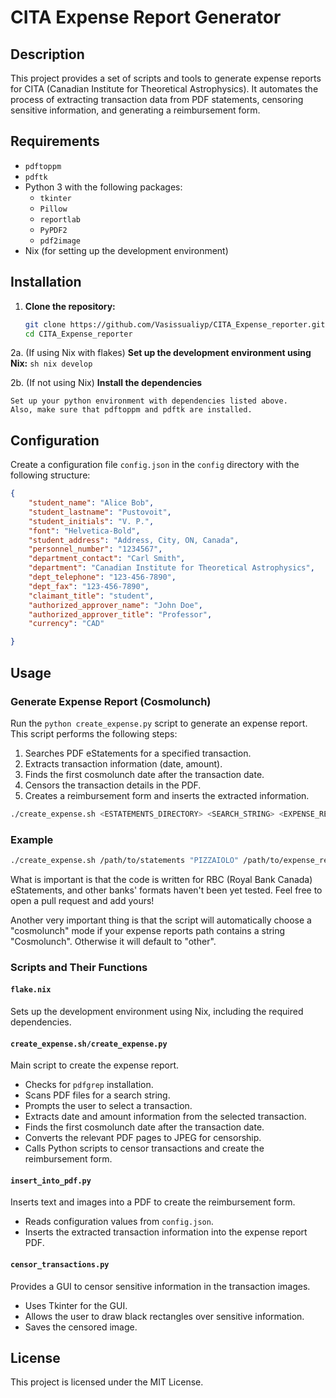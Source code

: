 # CITA Expense Report Generator

## Description
This project provides a set of scripts and tools to generate expense reports for CITA (Canadian Institute for Theoretical Astrophysics). It automates the process of extracting transaction data from PDF statements, censoring sensitive information, and generating a reimbursement form.

## Requirements
- `pdftoppm`
- `pdftk`
- Python 3 with the following packages:
  - `tkinter`
  - `Pillow`
  - `reportlab`
  - `PyPDF2`
  - `pdf2image`
- Nix (for setting up the development environment)

## Installation
1. **Clone the repository:**
    ```sh
    git clone https://github.com/Vasissualiyp/CITA_Expense_reporter.git
    cd CITA_Expense_reporter
    ```

2a. (If using Nix with flakes) **Set up the development environment using Nix:**
    ```sh
    nix develop
    ```
	
2b. (If not using Nix) **Install the dependencies**

    Set up your python environment with dependencies listed above.
    Also, make sure that pdftoppm and pdftk are installed.

## Configuration
Create a configuration file `config.json` in the `config` directory with the following structure:
```json
{
    "student_name": "Alice Bob",
    "student_lastname": "Pustovoit",
    "student_initials": "V. P.",
    "font": "Helvetica-Bold",
    "student_address": "Address, City, ON, Canada",
    "personnel_number": "1234567",
    "department_contact": "Carl Smith",
    "department": "Canadian Institute for Theoretical Astrophysics",
    "dept_telephone": "123-456-7890",
    "dept_fax": "123-456-7890",
    "claimant_title": "student",
    "authorized_approver_name": "John Doe",
    "authorized_approver_title": "Professor",
    "currency": "CAD"

}
```

## Usage
### Generate Expense Report (Cosmolunch)
Run the `python create_expense.py` script to generate an expense report. This script performs the following steps:
1. Searches PDF eStatements for a specified transaction.
2. Extracts transaction information (date, amount).
3. Finds the first cosmolunch date after the transaction date.
4. Censors the transaction details in the PDF.
5. Creates a reimbursement form and inserts the extracted information.

```sh
./create_expense.sh <ESTATEMENTS_DIRECTORY> <SEARCH_STRING> <EXPENSE_REPORTS_DIRECTORY>
```


### Example
```sh
./create_expense.sh /path/to/statements "PIZZAIOLO" /path/to/expense_reports
```

What is important is that the code is written for RBC (Royal Bank Canada) eStatements, 
and other banks' formats haven't been yet tested. 
Feel free to open a pull request and add yours!

Another very important thing is that the script will automatically choose a "cosmolunch" mode if 
your expense reports path contains a string "Cosmolunch". Otherwise it will default to "other".

### Scripts and Their Functions

#### `flake.nix`
Sets up the development environment using Nix, including the required dependencies.

#### `create_expense.sh/create_expense.py`
Main script to create the expense report.
- Checks for `pdfgrep` installation.
- Scans PDF files for a search string.
- Prompts the user to select a transaction.
- Extracts date and amount information from the selected transaction.
- Finds the first cosmolunch date after the transaction date.
- Converts the relevant PDF pages to JPEG for censorship.
- Calls Python scripts to censor transactions and create the reimbursement form.

#### `insert_into_pdf.py`
Inserts text and images into a PDF to create the reimbursement form.
- Reads configuration values from `config.json`.
- Inserts the extracted transaction information into the expense report PDF.

#### `censor_transactions.py`
Provides a GUI to censor sensitive information in the transaction images.
- Uses Tkinter for the GUI.
- Allows the user to draw black rectangles over sensitive information.
- Saves the censored image.

## License
This project is licensed under the MIT License.
